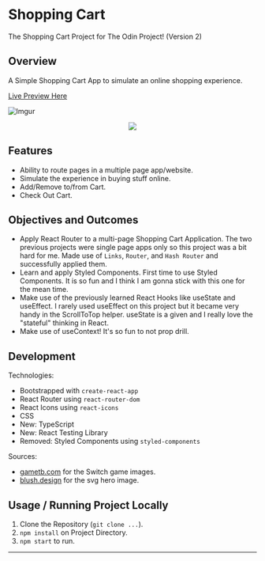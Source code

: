 # Shopping Cart

The Shopping Cart Project for The Odin Project! (Version 2)

## Overview

A Simple Shopping Cart App to simulate an online shopping experience.

[Live Preview Here](https://shopping-cart-nu-swart.vercel.app/)

![Imgur](https://i.imgur.com/RT5t2XN.png)

<p align="center">
  <img src="https://i.imgur.com/eIFwFa3.png">
</p>

## Features

- Ability to route pages in a multiple page app/website.
- Simulate the experience in buying stuff online.
- Add/Remove to/from Cart.
- Check Out Cart.

## Objectives and Outcomes

- Apply React Router to a multi-page Shopping Cart Application. The two previous projects were single page apps only so this project was a bit hard for me. Made use of `Links`, `Router`, and `Hash Router` and successfully applied them.
- Learn and apply Styled Components. First time to use Styled Components. It is so fun and I think I am gonna stick with this one for the mean time.
- Make use of the previously learned React Hooks like useState and useEffect. I rarely used useEffect on this project but it became very handy in the ScrollToTop helper. useState is a given and I really love the "stateful" thinking in React.
- Make use of useContext! It's so fun to not prop drill.

## Development

Technologies:

- Bootstrapped with `create-react-app`
- React Router using `react-router-dom`
- React Icons using `react-icons`
- CSS
- New: TypeScript
- New: React Testing Library
- Removed: Styled Components using `styled-components`

Sources:

- [gametb.com](gametb.com) for the Switch game images.
- [blush.design](https://blush.design/) for the svg hero image.

## Usage / Running Project Locally

1. Clone the Repository (`git clone ...`).
2. `npm install` on Project Directory.
3. `npm start` to run.

---
